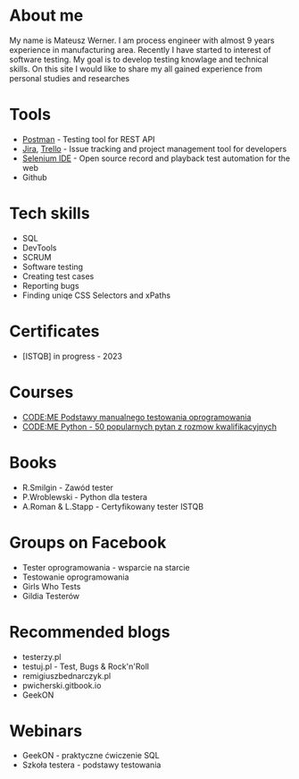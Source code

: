 # About me
My name is Mateusz Werner. I am process engineer with almost 9 years experience in manufacturing area. Recently I have started to interest of software testing. 
My goal is to develop testing knowlage and technical skills. On this site I would like to share my all gained experience from personal studies and researches
# Tools

  - [Postman](https://www.postman.com/) - Testing tool for REST API
  - [Jira](https://www.atlassian.com/software/jira0), [Trello](https://trello.com/) - Issue tracking and project management tool for developers
  - [Selenium IDE](https://chrome.google.com/webstore/detail/selenium-ide/mooikfkahbdckldjjndioackbalphokd) - Open source record and playback test automation for the web
  - Github

# Tech skills
  - SQL
  - DevTools
  - SCRUM
  - Software testing
  - Creating test cases
  - Reporting bugs
  - Finding uniqe CSS Selectors and xPaths
  
# Certificates
  - [ISTQB] in progress - 2023
  
# Courses
  - [CODE:ME Podstawy manualnego testowania oprogramowania](https://www.udemy.com/course/kurs-testowania-oprogramowania/)
  - [CODE:ME Python - 50 popularnych pytan z rozmow kwalifikacyjnych](https://www.udemy.com/course/python-50-popularnych-pytan-z-rozmow-kwalifikacyjnych/)
  
# Books
  - R.Smilgin - Zawód tester
  - P.Wroblewski - Python dla testera
  - A.Roman & L.Stapp - Certyfikowany tester ISTQB
  
# Groups on Facebook
  - Tester oprogramowania - wsparcie na starcie
  - Testowanie oprogramowania
  - Girls Who Tests
  - Gildia Testerów
  
# Recommended blogs
  - testerzy.pl
  - testuj.pl - Test, Bugs & Rock'n'Roll
  - remigiuszbednarczyk.pl
  - pwicherski.gitbook.io
  - GeekON
  
# Webinars
  - GeekON - praktyczne ćwiczenie SQL
  - Szkoła testera - podstawy testowania
  

